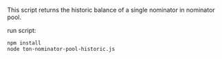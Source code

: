This script returns the historic balance of a single nominator in nominator pool.

run script: 
```
npm install
node ton-nominator-pool-historic.js  
```
